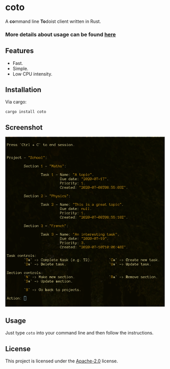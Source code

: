# coto
A **co**mmand line **To**doist client written in Rust.

### More details about usage can be found [here](https://gcmacneil.com/coto.html)

## Features
 * Fast.
 * Simple.
 * Low CPU intensity.
 
## Installation
Via cargo:
```
cargo install coto
```
## Screenshot
![coto example](example.png)

## Usage
Just type `coto` into your command line and then follow the instructions.

## License
This project is licensed under the [Apache-2.0](LICENSE) license.
